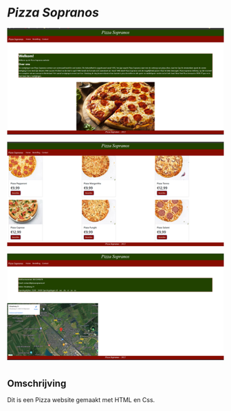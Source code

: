 # ***Pizza Sopranos***


<img src= "Home page.png"
alt="" style="float: center ; margin-right: 100px;" />

<img src= "Bestelling page.png"
alt="" style="float: center ; margin-right: 100px;" />

<img src= "Contact page.png"
alt="" style="float: center ; margin-right: 100px;" />
#
<h2>Omschrijving</h2>

<p1>Dit is een Pizza website gemaakt met HTML en Css.<p1>  
